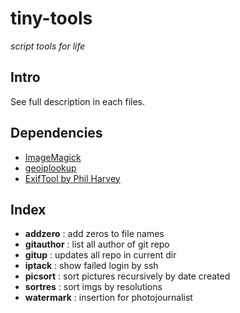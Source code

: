 <!--
File          : README.md

Created       : Fri 03 Jul 2015 07:47:36
Last Modified : Sat 24 Oct 2015 16:26:05
-->


# tiny-tools #
_script tools for life_  


## Intro ##
See full description in each files.  

## Dependencies ##
*   [ImageMagick](http://www.imagemagick.org/script/index.php "a software suite
                  to create, edit, compose, or convert bitmap images")
*   [geoiplookup](https://www.maxmind.com)
*   [ExifTool by Phil Harvey](http://www.sno.phy.queensu.ca/~phil/exiftool/)

## Index ##
*   __addzero__   : add zeros to file names
*   __gitauthor__ : list all author of git repo
*   __gitup__     : updates all repo in current dir
*   __iptack__    : show failed login by ssh
*   __picsort__   : sort pictures recursively by date created
*   __sortres__   : sort imgs by resolutions
*   __watermark__ : insertion for photojournalist
